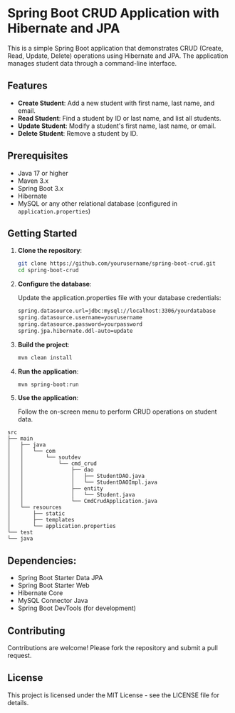 # Spring Boot CRUD Application with Hibernate and JPA

This is a simple Spring Boot application that demonstrates CRUD (Create, Read, Update, Delete) operations using Hibernate and JPA. The application manages student data through a command-line interface.

## Features

- **Create Student**: Add a new student with first name, last name, and email.
- **Read Student**: Find a student by ID or last name, and list all students.
- **Update Student**: Modify a student's first name, last name, or email.
- **Delete Student**: Remove a student by ID.

## Prerequisites

- Java 17 or higher
- Maven 3.x
- Spring Boot 3.x
- Hibernate
- MySQL or any other relational database (configured in `application.properties`)

## Getting Started

1. **Clone the repository**:
   ```bash
   git clone https://github.com/yourusername/spring-boot-crud.git
   cd spring-boot-crud

2. **Configure the database**:
   
   Update the application.properties file with your database credentials:
   ```bash
   spring.datasource.url=jdbc:mysql://localhost:3306/yourdatabase
   spring.datasource.username=yourusername
   spring.datasource.password=yourpassword
   spring.jpa.hibernate.ddl-auto=update
   ```  
3. **Build the project**:
   ```bash
   mvn clean install
   ```
4. **Run the application**:
   ```bash
   mvn spring-boot:run
   ```
5. **Use the application**:

   Follow the on-screen menu to perform CRUD operations on student data.

```
src
├── main
│   ├── java
│   │   └── com
│   │       └── soutdev
│   │           └── cmd_crud
│   │               ├── dao
│   │               │   ├── StudentDAO.java
│   │               │   └── StudentDAOImpl.java
│   │               ├── entity
│   │               │   └── Student.java
│   │               └── CmdCrudApplication.java
│   └── resources
│       ├── static
│       ├── templates
│       └── application.properties
└── test
└── java
```
## Dependencies: 
- Spring Boot Starter Data JPA
- Spring Boot Starter Web
- Hibernate Core
- MySQL Connector Java
- Spring Boot DevTools (for development)
## Contributing
Contributions are welcome! Please fork the repository and submit a pull request.
## License
This project is licensed under the MIT License - see the LICENSE file for details.
